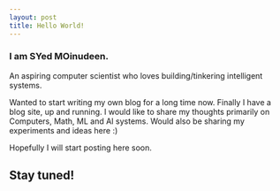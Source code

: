 ```yaml
---
layout: post
title: Hello World!
---
```

 
### I am SYed MOinudeen.
An aspiring computer scientist who loves building/tinkering intelligent systems. 

Wanted to start writing my own blog for a long time now. Finally I have a blog site, up and running. I would like to share my thoughts primarily on Computers, Math, ML and AI systems. Would also be sharing my experiments and ideas here :)

Hopefully I will start posting here soon.

## Stay tuned!
